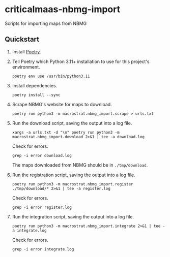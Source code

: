 # criticalmaas-nbmg-import

Scripts for importing maps from NBMG

## Quickstart

1. Install [Poetry](https://python-poetry.org/).

2. Tell Poetry which Python 3.11+ installation to use for this project's environment.

       poetry env use /usr/bin/python3.11

3. Install dependencies.

       poetry install --sync

4. Scrape NBMG's website for maps to download.

       poetry run python3 -m macrostrat.nbmg_import.scrape > urls.txt

5. Run the download script, saving the output into a log file.

       xargs -a urls.txt -d "\n" poetry run python3 -m macrostrat.nbmg_import.download 2>&1 | tee -a download.log

   Check for errors.

       grep -i error download.log

   The maps downloaded from NBMG should be in `./tmp/download`.

6. Run the registration script, saving the output into a log file.

       poetry run python3 -m macrostrat.nbmg_import.register ./tmp/download/* 2>&1 | tee -a register.log

   Check for errors.

       grep -i error register.log

7. Run the integration script, saving the output into a log file.

       poetry run python3 -m macrostrat.nbmg_import.integrate 2>&1 | tee -a integrate.log

   Check for errors.

       grep -i error integrate.log
